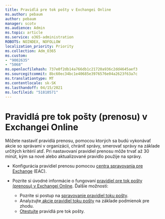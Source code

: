```yaml
---
title: Pravidlá pre tok pošty v Exchangei Online
ms.author: pebaum
author: pebaum
manager: scotv
ms.audience: Admin
ms.topic: article
ms.service: o365-administration
ROBOTS: NOINDEX, NOFOLLOW
localization_priority: Priority
ms.collection: Adm_O365
ms.custom:
- "9002635"
- "5068"
ms.openlocfilehash: 737e0f2db14a766db1c21720a936c2dd4645aef3
ms.sourcegitcommit: 8bc60ec34bc1e40685e3976576e04a2623f63a7c
ms.translationtype: MT
ms.contentlocale: sk-SK
ms.lasthandoff: 04/15/2021
ms.locfileid: "51810571"
---
```

# <a name="mail-flow-transport-rules-in-exchange-online"></a>Pravidlá pre tok pošty (prenosu) v Exchangei Online

Môžete nastaviť pravidlá prenosu, pomocou ktorých sa budú vykonávať akcie so správami v organizácii, chrániť správy, smerovať správy na základe určitých kritérií atď. Pri nastavovaní pravidiel prenosu môže trvať až 30 minút, kým sa nové alebo aktualizované pravidlo použije na správy.

- Konfigurácia pravidiel prenosu pomocou [centra spravovania pre Exchange](https://go.microsoft.com/fwlink/p/?linkid=834822) (EAC).

- Pozrite si úvodné informácie o fungovaní [pravidiel pre tok pošty (prenosu) v Exchangei Online](https://docs.microsoft.com/exchange/security-and-compliance/mail-flow-rules/mail-flow-rules). Ďalšie možnosti:

    - Pozrite si postup na [spravovanie pravidiel toku pošty](https://docs.microsoft.com/exchange/security-and-compliance/mail-flow-rules/manage-mail-flow-rules).
    - Analyzujte[ akcie pravidiel toku pošty](https://docs.microsoft.com/exchange/security-and-compliance/mail-flow-rules/mail-flow-rule-actions) na základe podmienok pre zhodu.
    - [Otestujte](https://docs.microsoft.com/exchange/security-and-compliance/mail-flow-rules/test-mail-flow-rules) pravidlá pre tok pošty.
